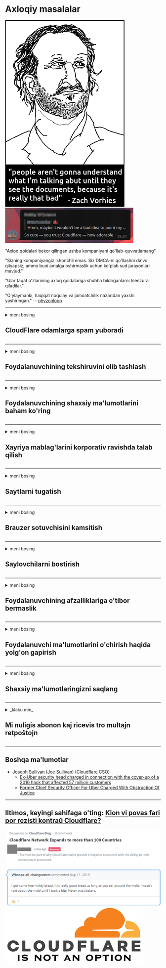 # Axloqiy masalalar

![](../image/itsreallythatbad.jpg)
![](../image/telegram/c81238387627b4bfd3dcd60f56d41626.jpg)

"Axloq qoidalari bekor qilingan ushbu kompaniyani qo'llab-quvvatlamang"

"Sizning kompaniyangiz ishonchli emas. Siz DMCA-ni qo'llashni da'vo qilyapsiz, ammo buni amalga oshirmaslik uchun ko'plab sud jarayonlari mavjud."

"Ular faqat o'zlarining axloq qoidalariga shubha bildirganlarni tsenzura qiladilar."

"O'ylaymanki, haqiqat noqulay va jamoatchilik nazaridan yaxshi yashiringan."  -- [phyzonloop](https://twitter.com/phyzonloop)


---


<details>
<summary>meni bosing

## CloudFlare odamlarga spam yuboradi
</summary>


Cloudflare Cloudflare bo'lmagan foydalanuvchilarga spam-xatlar jo'natmoqda.

- Faqat tanlagan abonentlarga elektron pochta xabarlarini yuboring
- Foydalanuvchi "to'xtatish" deb aytsa, elektron pochta xabarlarini yuborishni to'xtating

Bu juda oddiy. Ammo Cloudflare bunga ahamiyat bermaydi.
Cloudflare ularning xizmatidan foydalanish barcha spamerlar yoki tajovuzkorlarni to'xtatishi mumkinligini aytdi.
Cloudflare-ni faollashtirmasdan qanday qilib Cloudflare-ni to'xtatishimiz mumkin?


| 🖼 | 🖼 |
| --- | --- |
| ![](../image/cfspam01.jpg) | ![](../image/cfspam03.jpg) |
| ![](../image/cfspam02.jpg) | ![](../image/cfspambrittany.jpg)<br>![](../image/cfspamtwtr.jpg) |

</details>

---

<details>
<summary>meni bosing

## Foydalanuvchining tekshiruvini olib tashlash
</summary>


Cloudflare tsenzurasi salbiy sharhlarni.
Agar siz Twitter-da Cloudflare-ga qarshi matnni joylashtirsangiz, Cloudflare xodimidan "Yo'q, u emas" xabari bilan javob olish imkoniga egasiz.
Agar siz biron bir sharh saytida salbiy sharh joylashtirsangiz, ular buni senzura qilishga harakat qilishadi.


| 🖼 | 🖼 |
| --- | --- |
| ![](../image/cfcenrev_01.jpg)<br>![](../image/cfcenrev_02.jpg) | ![](../image/cfcenrev_03.jpg) |

</details>

---

<details>
<summary>meni bosing

## Foydalanuvchining shaxsiy ma'lumotlarini baham ko'ring
</summary>


Cloudflare katta ta'qib qilish muammosiga ega.
Cloudflare joylashtirilgan saytlardan shikoyat qilganlarning shaxsiy ma'lumotlari bilan bo'lishadi.
Ba'zan ular sizning haqiqiy guvohnomangizni taqdim etishingizni so'rashadi.
Agar sizni ta'qib qilish, hujum qilish, o'ldirish yoki o'ldirishni xohlamasangiz, Cloudflared veb-saytlaridan uzoqroq turing.


| 🖼 | 🖼 |
| --- | --- |
| ![](../image/cfdox_what.jpg) | ![](../image/cfdox_swat.jpg) |
| ![](../image/cfdox_kill.jpg) | ![](../image/cfdox_threat.jpg) |
| ![](../image/cfdox_dox.jpg) | ![](../image/cfdox_ex1.jpg) |
| ![](../image/cfabuseform.jpg) | ![](../image/cfdox_ex2.jpg) |

</details>

---

<details>
<summary>meni bosing

## Xayriya mablag'larini korporativ ravishda talab qilish
</summary>


CloudFlare xayriya mablag'larini so'raydi.
Amerika korporatsiyasi yaxshi sabablarga ega bo'lgan notijorat tashkilotlari bilan bir qatorda xayriya yordamini so'rashi juda dahshatli.
Agar siz odamlarni blokirovka qilishni yoki boshqalarning vaqtini behuda o'tkazishni yaxshi ko'rsangiz, Cloudflare xodimlari uchun pitssalarga buyurtma berishingiz mumkin.


![](../image/cfdonate.jpg)

</details>

---

<details>
<summary>meni bosing

## Saytlarni tugatish
</summary>


Agar saytingiz to'satdan tushib qolsa nima qilasiz?
Cloudflare foydalanuvchi konfiguratsiyasini o'chirayotgani yoki xizmatni to'xtatib qo'ygani haqida hech qanday ogohlantirishsiz jimgina xabarlar mavjud.
Sizga yaxshiroq provayder topishingizni maslahat beramiz.

![](../image/cftmnt.jpg)

</details>

---

<details>
<summary>meni bosing

## Brauzer sotuvchisini kamsitish
</summary>


CloudFlare Tor-brauzerdan tashqari Tor-ga qarshi foydalanuvchilarga dushmanlik munosabati bilan Firefox-dan foydalanadiganlarga imtiyozli imtiyozlar beradi.
Bepul bo'lmagan JavaScript-ni bajarishdan haqli ravishda voz kechgan Tor foydalanuvchilari ham dushmanona munosabatda bo'lishadi.
Ushbu kirish tengsizligi tarmoq betarafligini suiiste'mol qilish va vakolatni suiiste'mol qilishdir.

![](../image/browdifftbcx.gif)

- Chapda: Tor brauzeri, o'ngda: Chrome. Xuddi shu IP-manzil.

![](../image/browserdiff.jpg)

- Chapda: Tor brauzeri Javascript o'chirilgan, Cookie-fayl yoqilgan
- O'ngda: Chrome Javascript yoqilgan, Cookie-fayl o'chirilgan

![](../image/cfsiryoublocked.jpg)

- Tor (Clearnet IP) holda QuteBrowser (kichik brauzer)

![](../image/lynx_cloudflare.gif)

- Lynx


| ***Brauzer*** | ***Kirish davolash*** |
| --- | --- |
| Tor Browser (Javascript yoqilgan) | kirish uchun ruxsat berilgan |
| Firefox (Javascript yoqilgan) | kirish yomonlashdi |
| Chromium (Javascript yoqilgan) | kirish yomonlashdi |
| Chromium or Firefox (Javascript o'chirilgan) | Ruxsat yo'q |
| Chromium or Firefox (Cookie-fayl o'chirilgan) | Ruxsat yo'q |
| QuteBrowser | Ruxsat yo'q |
| lynx | Ruxsat yo'q |
| w3m | Ruxsat yo'q |
| wget | Ruxsat yo'q |


Nega oson vazifani hal qilish uchun Audio tugmachasini ishlatmaysiz?

Ha, audio tugma bor, lekin Tor har doim ham ishlamaydi.
Ushbu xabarni bosganingizda sizga xabar keladi:

```
Keyinroq qayta urinib ko'ring
Sizning kompyuteringiz yoki tarmog'ingiz avtomatik so'rovlarni yuborishi mumkin.
Bizning foydalanuvchilarimizni himoya qilish uchun sizning so'rovingizni hozircha ko'rib chiqa olmaymiz.
Qo'shimcha ma'lumot uchun bizning yordam sahifamizga tashrif buyuring
```

</details>

---

<details>
<summary>meni bosing

## Saylovchilarni bostirish
</summary>


AQSh shtatlaridagi saylovchilar oxir-oqibat o'zlarining yashash joylarida joylashgan davlat kotibining veb-sayti orqali ovoz berish uchun ro'yxatdan o'tadilar.
Respublika nazorati ostidagi davlat kotibi idoralari Cloudflare orqali davlat kotibi veb-saytini proksi-server orqali ovoz beruvchilarni bostirish bilan shug'ullanadi.
Cloudflare-ning Tor foydalanuvchilariga nisbatan dushmanona munosabati, MITM-ning global kuzatuv punkti sifatida tutgan o'rni va uning zararli roli umuman bo'lajak saylovchilarni ro'yxatdan o'tishni istamaydi.
Ayniqsa, liberallar shaxsiy hayotni saqlashga intilishadi.
Saylovchilarni ro'yxatga olish shakllari saylovchining siyosiy moyilligi, shaxsiy jismoniy manzili, ijtimoiy ta'minot raqami va tug'ilgan sanasi to'g'risida maxfiy ma'lumotlarni to'playdi.
Aksariyat shtatlar ushbu ma'lumotlarning bir qismini faqat jamoatchilikka taqdim etadilar, ammo Cloudflare bu ma'lumotlarning barchasini kimdir ovoz berish uchun ro'yxatdan o'tganda ko'radi.

Shuni esda tutingki, qog'ozni ro'yxatdan o'tkazish Cloudflare-ni chetlab o'tmaydi, chunki ma'lumotlarni kiritish bo'yicha shtat kotibi ishchilar ma'lumotlarni kiritish uchun Cloudflare veb-saytidan foydalanishi mumkin.

| 🖼 | 🖼 |
| --- | --- |
| ![](../image/cfvotm_01.jpg) | ![](../image/cfvotm_02.jpg) |

- Change.org - ovoz to'plash va harakatlarni amalga oshirish uchun mashhur veb-sayt.
“hamma joyda odamlar kampaniyalarni boshlashmoqda, tarafdorlarini safarbar qilishmoqda va qaror qabul qiluvchilar bilan echimlarni topish uchun ishlashmoqda.”
Afsuski, ko'pchilik Cloudflare-ning tajovuzkor filtri tufayli change.org saytini umuman ko'ra olmaydi.
Ularga murojaatnomani imzolashga to'sqinlik qilinmoqda va shu bilan ularni demokratik jarayonlardan chetlashtirmoqdalar.
OpenPetition kabi bulutli bo'lmagan boshqa platformadan foydalanish muammoni hal qilishga yordam beradi.

| 🖼 | 🖼 |
| --- | --- |
| ![](../image/changeorgasn.jpg) | ![](../image/changeorgtor.jpg) |

- Cloudflare-ning "Afina loyihasi" davlat va mahalliy saylov veb-saytlariga bepul korxona darajasida himoyani taqdim etadi.
Ularning so'zlariga ko'ra, "o'z saylovchilari saylov to'g'risidagi ma'lumotlar va saylovchilarni ro'yxatdan o'tkazishlari mumkin", ammo bu yolg'on, chunki ko'p odamlar saytni umuman ko'rib chiqa olmaydilar.

</details>

---

<details>
<summary>meni bosing

## Foydalanuvchining afzalliklariga e'tibor bermaslik
</summary>


Agar biror narsani rad qilsangiz, bu haqda sizga elektron pochta xabarlari kelmaydi deb o'ylaysiz.
Cloudflare foydalanuvchining afzalliklarini inobatga olmaydi va mijozning roziligisiz uchinchi tomon korporatsiyalari bilan ma'lumotlarni almashadi.
Agar siz ularning bepul rejasidan foydalansangiz, ular ba'zida sizga oylik obuna sotib olishni so'rab elektron pochta xabarlarini yuborishadi.

![](../image/cfviopl_tp.jpg)

</details>

---

<details>
<summary>meni bosing

## Foydalanuvchi ma'lumotlarini o'chirish haqida yolg'on gapirish
</summary>


Ushbu sobiq bulutli mijozning blogiga ko'ra, Cloudflare akkauntlarni o'chirish haqida yolg'on gapirmoqda.
Bugungi kunda ko'plab kompaniyalar sizning hisobingizni yopganingizdan yoki olib tashlaganingizdan so'ng ma'lumotlaringizni saqlab qolmoqdalar.
Ko'pgina yaxshi kompaniyalar bu haqda o'zlarining maxfiylik siyosatida aytib o'tishadi.
Cloudflare? Yo'q

```
2019-08-05 CloudFlare menga hisobimni o'chirib tashlaganliklarini tasdiqlashdi.
2019-10-02 Men CloudFlare-dan elektron pochta xabarini qabul qildim, chunki "men mijozman"
```

Cloudflare "olib tashlash" so'zi haqida bilmas edi.
Agar u haqiqatan ham olib tashlangan bo'lsa, nega ushbu sobiq mijoz elektron pochta xabarini oldi?
Shuningdek, u Cloudflare-ning maxfiylik siyosatida bu haqda hech narsa aytilmaganligini eslatib o'tdi.

```
Ularning yangi maxfiylik siyosatida bir yil davomida ma'lumotlarni saqlash haqida hech narsa aytilmagan.
```

![](../image/cfviopl_notdel.jpg)

Agar ularning maxfiylik siyosati yolg'on bo'lsa, qanday qilib Cloudflare-ga ishonishingiz mumkin?

- [Cloudflare hisobimni bekor qilganimga bir yildan oshdi](https://shkspr.mobi/blog/2020/09/dont-trust-cloudflare-with-your-personal-data/)

</details>

---

<details>
<summary>meni bosing

## Shaxsiy ma'lumotlaringizni saqlang
</summary>


Cloudflare hisobini o'chirish juda qiyin.

```
"Hisob" toifasidan foydalanib, qo'llab-quvvatlash chiptasini yuboring,
va xabarlar qismida hisobni o'chirishni so'rang.
O'chirishni talab qilishdan oldin sizning hisobingizda hech qanday domen yoki kredit karta biriktirilmagan bo'lishi kerak.
```

Sizga ushbu tasdiqlash xati keladi.

![](../image/cf_deleteandkeep.jpg)

"Biz sizning o'chirish so'rovingizni ko'rib chiqishni boshladik", lekin "biz sizning shaxsiy ma'lumotlaringizni saqlashda davom etamiz".

Bunga "ishonishingiz" mumkinmi?


- Cloudflare hisobingizni qanday bekor qilish kerak

1. Cloudflare boshqaruv panelingizga kiring.
2. Barcha zonalarni (domenlarni) boshqaruv panelidan o'chirib tashlang.
3. Qo'llab-quvvatlash havolasini bosing.
4. Yangi chipta yuboring. Hisobingizni yopmoqchi ekanligingizni ayting.
5. Bir necha kun kuting.
6. Cloudflare xodimlari sizning tasdiqingizni va Cloudflare-dan ketishga qaror qilganingiz sababini so'raydi.
7. Javobni yana yuboring.
8. Bir necha kun kuting.
9. Sizga xabar keladi: Biz sizning hisobingizni muvaffaqiyatli o'chirib tashladik


</details>

---

<details>
<summary>_klaku min_

## Mi nuligis abonon kaj ricevis tro multajn retpoŝtojn
</summary>


La uzanto nuligis sian 'Cloudflare stream' abonon kaj li ricevas retpoŝtajn memorigilojn ĉiutage por rememorigi lin pri nuligita abono.
Ne estas malaprobita butono. Kiel vi ĉesas ĉi tiun frenezon?

![](../image/barrageemailcancelsubscription.jpg)

Cloudflare diris al ĉi tiu uzanto kontakti subtenteamo kaj peti ĉiujn viajn enhavojn forigi.

- [t](https://web.archive.org/web/20210412165334/https://twitter.com/JohnHaldson/status/1381651569247088650)

</details>

---

## Boshqa ma'lumotlar

- [Joseph Sullivan (Joe Sullivan)](../cloudflare_inc/cloudflare_members.md) ([Cloudflare CSO](https://twitter.com/eastdakota/status/1296522269313785862))
  - [Ex-Uber security head charged in connection with the cover-up of a 2016 hack that affected 57 million customers](https://www.businessinsider.com/uber-data-hack-security-head-joe-sullivan-charged-cover-up-2020-8)
  - [Former Chief Security Officer For Uber Charged With Obstruction Of Justice](https://www.justice.gov/usao-ndca/pr/former-chief-security-officer-uber-charged-obstruction-justice)


---


## Iltimos, keyingi sahifaga o'ting:   [Kion vi povas fari por rezisti kontraŭ Cloudflare?](uz.action.md)

![](../image/censor_cloudflare_blogcomment.jpg)
![](../image/freemoldybread.jpg)
![](../image/cfisnotanoption.jpg)
